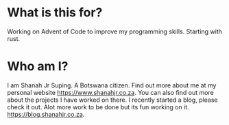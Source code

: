 # What is this for?

Working on Advent of Code to improve my programming skills. Starting with rust.

# Who am I?

I am Shanah Jr Suping. A Botswana citizen. Find out more about me at my personal website https://www.shanahjr.co.za. You can also find out more about the projects I have worked on there.
I recently started a blog, please check it out. Alot more work to be done but its fun working on it. https://blog.shanahjr.co.za.
